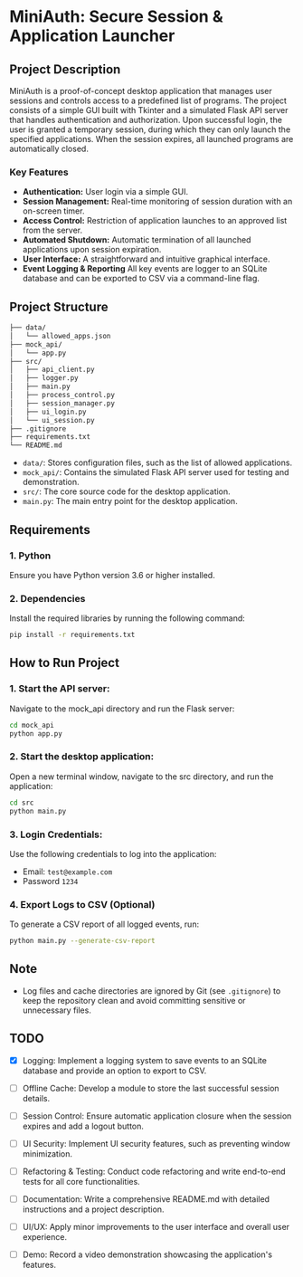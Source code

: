 # MiniAuth: Secure Session & Application Launcher

## Project Description

MiniAuth is a proof-of-concept desktop application that manages user sessions and controls access to a predefined list of programs. The project consists of a simple GUI built with Tkinter and a simulated Flask API server that handles authentication and authorization. Upon successful login, the user is granted a temporary session, during which they can only launch the specified applications. When the session expires, all launched programs are automatically closed.

### Key Features

* **Authentication:** User login via a simple GUI.
* **Session Management:** Real-time monitoring of session duration with an on-screen timer.
* **Access Control:** Restriction of application launches to an approved list from the server.
* **Automated Shutdown:** Automatic termination of all launched applications upon session expiration.
* **User Interface:** A straightforward and intuitive graphical interface.
* **Event Logging & Reporting** All key events are logger to an SQLite database and can be exported to CSV via a command-line flag.

## Project Structure

```bash 
├── data/
│   └── allowed_apps.json
├── mock_api/
│   └── app.py
├── src/
│   ├── api_client.py
│   ├── logger.py
│   ├── main.py
│   ├── process_control.py
│   ├── session_manager.py
│   ├── ui_login.py
│   └── ui_session.py
├── .gitignore
├── requirements.txt
└── README.md
```

* `data/`: Stores configuration files, such as the list of allowed applications.
* `mock_api/`: Contains the simulated Flask API server used for testing and demonstration.
* `src/`: The core source code for the desktop application.
* `main.py`: The main entry point for the desktop application.

## Requirements

### 1. Python
Ensure you have Python version 3.6 or higher installed.

### 2. Dependencies
Install the required libraries by running the following command:

```bash
pip install -r requirements.txt
```
## How to Run Project

### 1. Start the API server:
Navigate to the mock_api directory and run the Flask server:
```bash
cd mock_api
python app.py
```
### 2. Start the desktop application:
Open a new terminal window, navigate to the src directory, and run the application:
```bash
cd src
python main.py
```
### 3. Login Credentials:
Use the following credentials to log into the application:
- Email: `test@example.com`
- Password `1234`

### 4. Export Logs to CSV (Optional)
To generate a CSV report of all logged events, run:
```bash
python main.py --generate-csv-report
```

## Note

- Log files and cache directories are ignored by Git (see `.gitignore`) to keep the repository clean and avoid committing sensitive or unnecessary files.

## TODO

- [x] Logging: Implement a logging system to save events to an SQLite database and provide an option to export to CSV.

- [ ] Offline Cache: Develop a module to store the last successful session details.

- [ ] Session Control: Ensure automatic application closure when the session expires and add a logout button.

- [ ] UI Security: Implement UI security features, such as preventing window minimization.

- [ ] Refactoring & Testing: Conduct code refactoring and write end-to-end tests for all core functionalities.

- [ ] Documentation: Write a comprehensive README.md with detailed instructions and a project description.

- [ ] UI/UX: Apply minor improvements to the user interface and overall user experience.

- [ ] Demo: Record a video demonstration showcasing the application's features.

